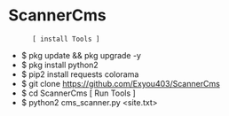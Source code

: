 # ScannerCms
          [ install Tools ]
* $ pkg update && pkg upgrade -y
* $ pkg install python2
* $ pip2 install requests colorama
* $ git clone https://github.com/Exyou403/ScannerCms
* $ cd ScannerCms
            [ Run Tools ]
* $ python2 cms_scanner.py <site.txt>
